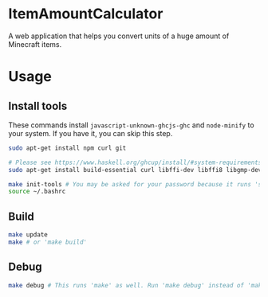 # ItemAmountCalculator
A web application that helps you convert units of a huge amount of Minecraft items.

# Usage
## Install tools
These commands install `javascript-unknown-ghcjs-ghc` and `node-minify` to your system.
If you have it, you can skip this step.
```bash
sudo apt-get install npm curl git

# Please see https://www.haskell.org/ghcup/install/#system-requirements
sudo apt-get install build-essential curl libffi-dev libffi8 libgmp-dev libgmp10 libncurses-dev libncurses5 libtinfo5 pkg-config

make init-tools # You may be asked for your password because it runs 'sudo npm install -g'.
source ~/.bashrc
```
## Build
```bash
make update
make # or 'make build'
```
## Debug
```bash
make debug # This runs 'make' as well. Run 'make debug' instead of 'make && make debug'.
```
